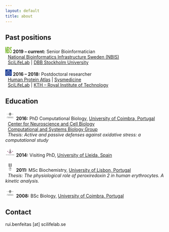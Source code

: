 ```yaml
---
layout: default
title: about
---
```


## Past positions
<img src="../includes/assets/img/logo/nbislogo-green.svg" width="20" height="20" /> **2019 – current:** Senior Bioinformatician  
&nbsp;&nbsp;[National Bioinformatics Infrastructure Sweden (NBIS)](https://www.nbis.se/about/staff/rui-benfeitas/)  
&nbsp;&nbsp;[SciLifeLab](www.scilifelab.se) | [DBB Stockholm University](https://www.dbb.su.se/)  
  
<img src="../includes/assets/img/logo/KTH.png" width="20" height="20" /> **2016 – 2018:** Postdoctoral researcher  
&nbsp;&nbsp;[Human Protein Atlas](https://www.proteinatlas.org/) | [Sysmedicine](sysmedicine.com)  
&nbsp;&nbsp;[SciLifeLab](www.scilifelab.se) | [KTH – Royal Institute of Technology](kth.se)  


## Education
<img src="../includes/assets/img/logo/UC.png" width="30" height="30" /> **2016:**  PhD Computational Biology, [University of Coimbra, Portugal](https://www.uc.pt/fctuc)  
&nbsp;&nbsp;[Center for Neuroscience and Cell Biology](http://www.cnbc.pt/)  
&nbsp;&nbsp;[Computational and Systems Biology Group](http://www.cnbc.pt/research/department_group_show.asp?iddep=1947&idgrp=1310)  
&nbsp;&nbsp;*Thesis: Active and passive defenses against oxidative stress: a computational study*    

<img src="../includes/assets/img/logo/ULl.png" width="30" height="30" /> **2014:**  Visiting PhD, [University of Lleida, Spain](https://www.irblleida.org/en/research/14/systems-biology-and-statistical-methods-for-biomedical-research)  

<img src="../includes/assets/img/logo/UL.png" width="30" height="30" /> **2011:** MSc Biochemistry, [University of Lisbon, Portugal](https://ciencias.ulisboa.pt/en)  
&nbsp;&nbsp;*Thesis: The physiological role of peroxiredoxin 2 in human erythrocytes. A kinetic analysis.*  

<img src="../includes/assets/img/logo/UC.png" width="30" height="30" /> **2008:** BSc Biology, [University of Coimbra, Portugal](https://www.uc.pt/fctuc)  


## Contact
rui.benfeitas [at] scilifelab.se